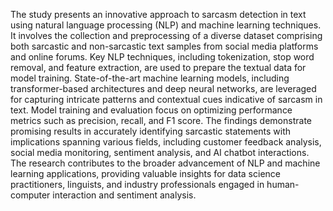 The study presents an innovative approach to sarcasm detection in text using natural language processing (NLP) and machine learning techniques. It involves the collection and preprocessing of a diverse dataset comprising both sarcastic and non-sarcastic text samples from social media platforms and online forums. Key NLP techniques, including tokenization, stop word removal, and feature extraction, are used to prepare the textual data for model training. State-of-the-art machine learning models, including transformer-based architectures and deep neural networks, are leveraged for capturing intricate patterns and contextual cues indicative of sarcasm in text. Model training and evaluation focus on optimizing performance metrics such as precision, recall, and F1 score. The findings demonstrate promising results in accurately identifying sarcastic statements with implications spanning various fields, including customer feedback analysis, social media monitoring, sentiment analysis, and AI chatbot interactions. The research contributes to the broader advancement of NLP and machine learning applications, providing valuable insights for data science practitioners, linguists, and industry professionals engaged in human-computer interaction and sentiment analysis.

